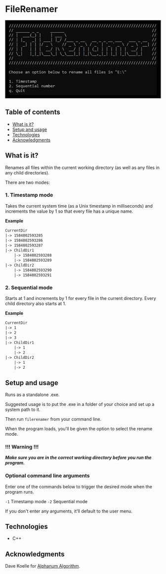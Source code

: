 # FileRenamer

![Example](example.png)

## Table of contents

- [What is it?](#what)
- [Setup and usage](#setup)
- [Technologies](#technologies)
- [Acknowledgments](#acknowledgments)

<a name="what"></a>
## What is it? 

Renames all files within the current working directory (as well as any files in any child directories).

There are two modes:

### 1. Timestamp mode

Takes the current system time (as a Unix timestamp in milliseconds) and increments the value by 1 so that every file has a unique name.

**Example**
```
CurrentDir
|-> 1584802593285
|-> 1584802593286
|-> 1584802593287
|-> ChildDir1
    |-> 1584802593288
    |-> 1584802593289
|-> ChildDir2
    |-> 1584802593290
    |-> 1584802593291
```

### 2. Sequential mode

Starts at 1 and increments by 1 for every file in the current directory. Every child directory also starts at 1.

**Example**
```
CurrentDir
|-> 1
|-> 2
|-> 3
|-> ChildDir1
    |-> 1
    |-> 2
|-> ChildDir2
    |-> 1
    |-> 2
```

<a name="setup"></a>
## Setup and usage

Runs as a standalone .exe.

Suggested usage is to put the .exe in a folder of your choice and set up a system path to it.

Then run ```filerenamer``` from your command line.

When the program loads, you'll be given the option to select the rename mode.

### !!! Warning !!!

***Make sure you are in the correct working directory before you run the program.***

### Optional command line arguments

Enter one of the commands below to trigger the desired mode when the program runs.

```-1``` Timestamp mode
```-2``` Sequential mode

If you don't enter any arguments, it'll default to the user menu.

<a name="technologies"></a>
## Technologies
* C++

<a name="acknowledgments"></a>
## Acknowledgments
Dave Koelle for [Alphanum Algorithm](http://www.davekoelle.com/alphanum.html).

